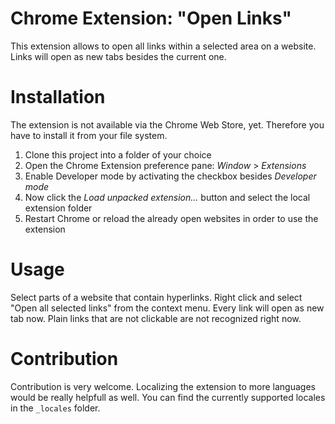 Chrome Extension: "Open Links"
===

This extension allows to open all links within a selected area on a website. Links will open as new tabs besides the current one.

Installation
===

The extension is not available via the Chrome Web Store, yet. Therefore you have to install it from your file system.

1. Clone this project into a folder of your choice
2. Open the Chrome Extension preference pane: *Window* > *Extensions*
3. Enable Developer mode by activating the checkbox besides *Developer mode*
4. Now click the *Load unpacked extension...* button and select the local extension folder
5. Restart Chrome or reload the already open websites in order to use the extension

Usage
===

Select parts of a website that contain hyperlinks. Right click and select "Open all selected links" from the context menu. Every link will open as new tab now. Plain links that are not clickable are not recognized right now.

Contribution
===

Contribution is very welcome. Localizing the extension to more languages would be really helpfull as well. You can find the currently supported locales in the `_locales` folder.
